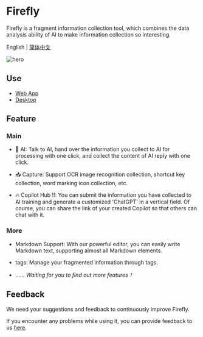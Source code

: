 # Firefly

Firefly is a fragment information collection tool, which combines the data analysis ability of AI to make information collection so interesting.

English | [简体中文](./README-zh_CN.md)

![hero](https://firefly.best/images/hero.png)

## Use

- [Web App](https://firefly.best)
- [Desktop](https://github.com/chenyueban/firefly/releases)

## Feature

### Main

- 🤖 AI: Talk to AI, hand over the information you collect to AI for processing with one click, and collect the content of AI reply with one click.

- 📥 Capture: Support OCR image recognition collection, shortcut key collection, word marking icon collection, etc.

- 🔥 Copilot Hub !!: You can submit the information you have collected to AI training and generate a customized 'ChatGPT' in a vertical field. Of course, you can share the link of your created Copilot so that others can chat with it.

### More

- Markdown Support: With our powerful editor, you can easily write Markdown text, supporting almost all Markdown elements.

- tags: Manage your fragmented information through tags.

- ...... _Waiting for you to find out more features！_

## Feedback

We need your suggestions and feedback to continuously improve Firefly.

If you encounter any problems while using it, you can provide feedback to us [here](https://discord.gg/qxqNEGyH3k).
